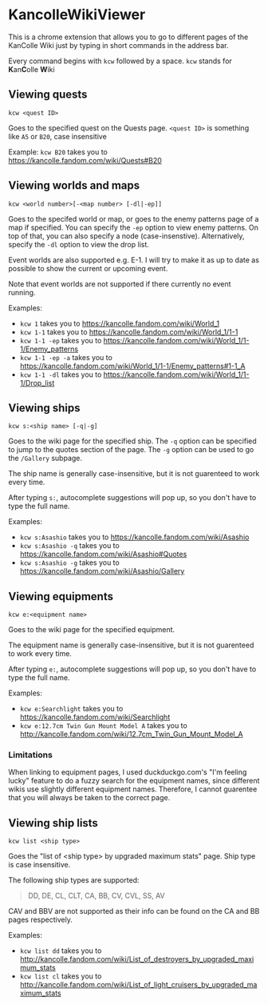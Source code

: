 # KancolleWikiViewer

This is a chrome extension that allows you to go to different pages of the KanColle Wiki just by typing in short commands in the address bar.

Every command begins with `kcw` followed by a space. `kcw` stands for **K**an**C**olle **W**iki

## Viewing quests

    kcw <quest ID>

Goes to the specified quest on the Quests page. `<quest ID>` is something like `A5` or `B20`, case insensitive

Example: `kcw B20` takes you to https://kancolle.fandom.com/wiki/Quests#B20

## Viewing worlds and maps

    kcw <world number>[-<map number> [-dl|-ep]]

Goes to the specifed world or map, or goes to the enemy patterns page of a map if specified. You can specify the `-ep` option to view enemy patterns. On top of that, you can also specify a node (case-insenstive). Alternatively, specify the `-dl` option to view the drop list.

Event worlds are also supported e.g. E-1. I will try to make it as up to date as possible to show the current or upcoming event.

Note that event worlds are not supported if there currently no event running.

Examples:

- `kcw 1` takes you to https://kancolle.fandom.com/wiki/World_1
- `kcw 1-1` takes you to https://kancolle.fandom.com/wiki/World_1/1-1
- `kcw 1-1 -ep` takes you to https://kancolle.fandom.com/wiki/World_1/1-1/Enemy_patterns
- `kcw 1-1 -ep -a` takes you to https://kancolle.fandom.com/wiki/World_1/1-1/Enemy_patterns#1-1_A
- `kcw 1-1 -dl` takes you to https://kancolle.fandom.com/wiki/World_1/1-1/Drop_list

## Viewing ships

    kcw s:<ship name> [-q|-g]

Goes to the wiki page for the specified ship. The `-q` option can be specified to jump to the quotes section of the page. The `-g` option can be used to go the `/Gallery` subpage.

The ship name is generally case-insensitive, but it is not guarenteed to work every time.

After typing `s:`, autocomplete suggestions will pop up, so you don't have to type the full name.

Examples:

- `kcw s:Asashio` takes you to https://kancolle.fandom.com/wiki/Asashio
- `kcw s:Asashio -q` takes you to https://kancolle.fandom.com/wiki/Asashio#Quotes
- `kcw s:Asashio -g` takes you to https://kancolle.fandom.com/wiki/Asashio/Gallery

## Viewing equipments

    kcw e:<equipment name>

Goes to the wiki page for the specified equipment.

The equipment name is generally case-insensitive, but it is not guarenteed to work every time.

After typing `e:`, autocomplete suggestions will pop up, so you don't have to type the full name.

Examples:

- `kcw e:Searchlight` takes you to https://kancolle.fandom.com/wiki/Searchlight
- `kcw e:12.7cm Twin Gun Mount Model A` takes you to http://kancolle.fandom.com/wiki/12.7cm_Twin_Gun_Mount_Model_A

### Limitations

When linking to equipment pages, I used duckduckgo.com's "I'm feeling lucky" feature to do a fuzzy search for the equipment names, since different wikis use slightly different equipment names. Therefore, I cannot guarentee that you will always be taken to the correct page.

## Viewing ship lists

    kcw list <ship type>

Goes the "list of &lt;ship type&gt; by upgraded maximum stats" page. Ship type is case insensitive.

The following ship types are supported:

> DD, DE, CL, CLT, CA, BB, CV, CVL, SS, AV

CAV and BBV are not supported as their info can be found on the CA and BB pages respectively.

Examples:

- `kcw list dd` takes you to http://kancolle.fandom.com/wiki/List_of_destroyers_by_upgraded_maximum_stats
- `kcw list cl` takes you to http://kancolle.fandom.com/wiki/List_of_light_cruisers_by_upgraded_maximum_stats
